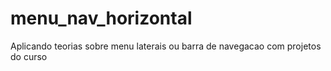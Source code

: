 # menu_nav_horizontal
<p>Aplicando teorias sobre menu laterais ou barra de navegacao com projetos do curso</p>
